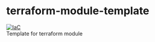 # terraform-module-template

[![IaC](https://app.soluble.cloud/api/v1/public/badges/32cec621-5844-43bc-a975-2a3e592aef25.svg)](https://app.soluble.cloud/repos/details/github.com/coffeeshopmicroservicedemo/terraform-github-latest-release)  
Template for terraform module
